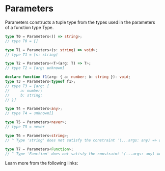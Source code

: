 # Parameters

Parameters constructs a tuple type from the types used in the parameters of a function type Type.

```typescript
type T0 = Parameters<() => string>;
// type T0 = []

type T1 = Parameters<(s: string) => void>;
// type T1 = [s: string]

type T2 = Parameters<<T>(arg: T) => T>;
// type T2 = [arg: unknown]

declare function f1(arg: { a: number; b: string }): void;
type T3 = Parameters<typeof f1>;
// type T3 = [arg: {
//     a: number;
//     b: string;
// }]

type T4 = Parameters<any>;
// type T4 = unknown[]

type T5 = Parameters<never>;
// type T5 = never

type T6 = Parameters<string>;
// ^ Type 'string' does not satisfy the constraint '(...args: any) => any'.

type T7 = Parameters<Function>;
// ^ Type 'Function' does not satisfy the constraint '(...args: any) => any'.
```

Learn more from the following links:
